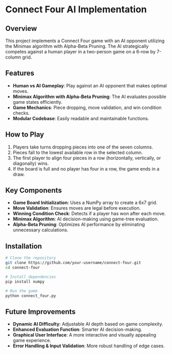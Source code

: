 # Connect Four AI Implementation

## Overview
This project implements a Connect Four game with an AI opponent utilizing the Minimax algorithm with Alpha-Beta Pruning. The AI strategically competes against a human player in a two-person game on a 6-row by 7-column grid.

## Features
- **Human vs AI Gameplay**: Play against an AI opponent that makes optimal moves.
- **Minimax Algorithm with Alpha-Beta Pruning**: The AI evaluates possible game states efficiently.
- **Game Mechanics**: Piece dropping, move validation, and win condition checks.
- **Modular Codebase**: Easily readable and maintainable functions.

## How to Play
1. Players take turns dropping pieces into one of the seven columns.
2. Pieces fall to the lowest available row in the selected column.
3. The first player to align four pieces in a row (horizontally, vertically, or diagonally) wins.
4. If the board is full and no player has four in a row, the game ends in a draw.

## Key Components
- **Game Board Initialization**: Uses a NumPy array to create a 6x7 grid.
- **Move Validation**: Ensures moves are legal before execution.
- **Winning Condition Check**: Detects if a player has won after each move.
- **Minimax Algorithm**: AI decision-making using game-tree evaluation.
- **Alpha-Beta Pruning**: Optimizes AI performance by eliminating unnecessary calculations.

## Installation
```sh
# Clone the repository
git clone https://github.com/your-username/connect-four.git
cd connect-four

# Install dependencies
pip install numpy

# Run the game
python connect_four.py
```

## Future Improvements
- **Dynamic AI Difficulty**: Adjustable AI depth based on game complexity.
- **Enhanced Evaluation Function**: Smarter AI decision-making.
- **Graphical User Interface**: A more interactive and visually appealing game experience.
- **Error Handling & Input Validation**: More robust handling of edge cases.


